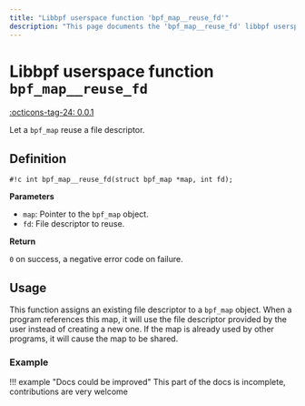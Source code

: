 ```yaml
---
title: "Libbpf userspace function 'bpf_map__reuse_fd'"
description: "This page documents the 'bpf_map__reuse_fd' libbpf userspace function, including its definition, usage, and examples."
---
```

# Libbpf userspace function `bpf_map__reuse_fd`

<!-- [LIBBPF_TAG] -->
[:octicons-tag-24: 0.0.1](https://github.com/libbpf/libbpf/releases/tag/v0.0.1)
<!-- [/LIBBPF_TAG] -->

Let a `bpf_map` reuse a file descriptor.

## Definition

`#!c int bpf_map__reuse_fd(struct bpf_map *map, int fd);`

**Parameters**

- `map`: Pointer to the `bpf_map` object.
- `fd`: File descriptor to reuse.

**Return**

`0` on success, a negative error code on failure.

## Usage

This function assigns an existing file descriptor to a `bpf_map` object. When a program references this map, it will use the file descriptor provided by the user instead of creating a new one. If the map is already used by other programs, it will cause the map to be shared.

### Example

!!! example "Docs could be improved"
    This part of the docs is incomplete, contributions are very welcome
